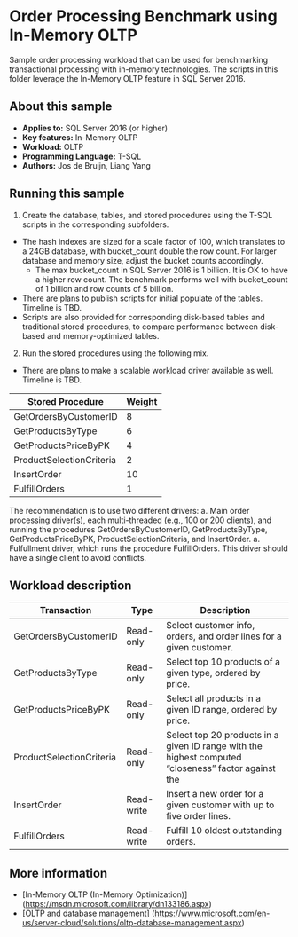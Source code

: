﻿# Order Processing Benchmark using In-Memory OLTP

Sample order processing workload that can be used for benchmarking transactional processing with in-memory technologies. The scripts in this folder leverage the In-Memory OLTP feature in SQL Server 2016.

<a name=about-this-sample></a>

## About this sample

* **Applies to:** SQL Server 2016 (or higher)
* **Key features:** In-Memory OLTP
* **Workload:** OLTP
* **Programming Language:** T-SQL
* **Authors:** Jos de Bruijn, Liang Yang


## Running this sample

1. Create the database, tables, and stored procedures using the T-SQL scripts in the corresponding subfolders. 

  - The hash indexes are sized for a scale factor of 100, which translates to a 24GB database, with bucket_count double the row count. For larger database and memory size, adjust the bucket counts accordingly.
    - The max bucket_count in SQL Server 2016 is 1 billion. It is OK to have a higher row count. The benchmark performs well with bucket_count of 1 billion and row counts of 5 billion.
  - There are plans to publish scripts for initial populate of the tables. Timeline is TBD.
  - Scripts are also provided for corresponding disk-based tables and traditional stored procedures, to compare performance between disk-based and memory-optimized tables.

2. Run the stored procedures using the following mix.

  - There are plans to make a scalable workload driver available as well. Timeline is TBD.

|Stored Procedure|Weight|
|----------|--------|
|GetOrdersByCustomerID|8|
|GetProductsByType|6|
|GetProductsPriceByPK	|4	|
|ProductSelectionCriteria	|2	|
|InsertOrder	|10	|
|FulfillOrders	|1	|

The recommendation is to use two different drivers:
  a. Main order processing driver(s), each multi-threaded (e.g., 100 or 200 clients), and running the procedures GetOrdersByCustomerID, GetProductsByType, GetProductsPriceByPK, ProductSelectionCriteria, and InsertOrder.
  a. Fulfullment driver, which runs the procedure FulfillOrders. This driver should have a single client to avoid conflicts.

## Workload description

|Transaction	|Type|	Description|
|-----|-----|------|
|GetOrdersByCustomerID	|Read-only	|Select customer info, orders, and order lines for a given customer.|
|GetProductsByType	|Read-only	|Select top 10 products of a given type, ordered by price.|
|GetProductsPriceByPK	|Read-only	|Select all products in a given ID range, ordered by price.|
|ProductSelectionCriteria	|Read-only	|Select top 20 products in a given ID range with the highest computed “closeness” factor against the |PurchaseCriteria|
|InsertOrder	|Read-write	|Insert a new order for a given customer with up to five order lines.|
|FulfillOrders	|Read-write	|Fulfill 10 oldest outstanding orders.|



## More information
- [In-Memory OLTP (In-Memory Optimization)] (https://msdn.microsoft.com/library/dn133186.aspx)
- [OLTP and database management] (https://www.microsoft.com/en-us/server-cloud/solutions/oltp-database-management.aspx)
